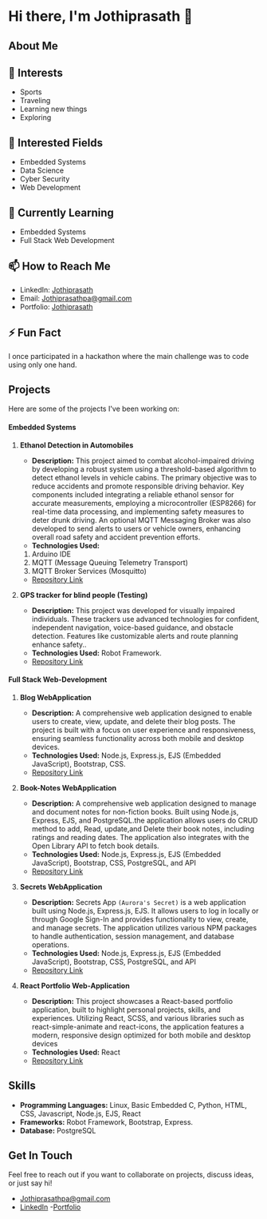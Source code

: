# Hi there, I'm Jothiprasath 👋

## About Me
## 👀 Interests
- Sports
- Traveling
- Learning new things
- Exploring

## 💼 Interested Fields
- Embedded Systems
- Data Science
- Cyber Security
- Web Development

## 🌱 Currently Learning
- Embedded Systems
- Full Stack Web Development

## 📫 How to Reach Me
- LinkedIn: [Jothiprasath](https://www.linkedin.com/in/jothi-prasath-2081571b1)
- Email: [Jothiprasathpa@gmail.com](jothiprasathpa@gmail.com)
- Portfolio: [Jothiprasath](jothiprasathportfolio.netlify.app/)

## ⚡ Fun Fact
I once participated in a hackathon where the main challenge was to code using only one hand.

## Projects
Here are some of the projects I've been working on:

#### Embedded Systems

1. **Ethanol Detection in Automobiles**
   - **Description:** This project aimed to combat alcohol-impaired driving by developing a robust system using a threshold-based algorithm to detect ethanol levels in vehicle cabins. The primary objective was to reduce accidents and promote responsible driving behavior. Key components included integrating a reliable ethanol sensor for 
accurate measurements, employing a microcontroller (ESP8266) for real-time data processing, and implementing safety measures to deter drunk driving. An optional MQTT Messaging Broker was also developed to send alerts to users or vehicle owners, enhancing overall road safety and accident prevention efforts.
   - **Technologies Used:**
   1. Arduino IDE
   2. MQTT (Message Queuing Telemetry Transport)
   3. MQTT Broker Services (Mosquitto) 
   - [Repository Link](https://github.com/Jothiprasath0014/Ethanol_detection)

2. **GPS tracker for blind people (Testing)**
   - **Description:** This project was developed for visually impaired individuals. These trackers use advanced technologies for confident, independent navigation, voice-based guidance, and obstacle detection. Features like customizable alerts and route planning enhance safety..
   - **Technologies Used:** Robot Framework.
   - [Repository Link](https://github.com/Jothiprasath0014/smart-blind-Testing-robotframework-)

#### Full Stack Web-Development

1. **Blog WebApplication**
   - **Description:** A comprehensive web application designed to enable users to create, view, update, and delete their blog posts. The project is built with a focus on user experience and responsiveness, ensuring seamless functionality across both mobile and desktop devices.
   - **Technologies Used:** Node.js, Express.js, EJS (Embedded JavaScript), Bootstrap, CSS.
   -  [Repository Link](https://github.com/Jothiprasath0014/Blog-WebApplication)

2. **Book-Notes WebApplication**
   - **Description:** A comprehensive web application designed to manage and document notes for non-fiction books. Built using Node.js, Express, EJS, and PostgreSQL.the application allows users do CRUD method to add, Read, update,and Delete their book notes, including ratings and reading dates. The application also integrates with the Open Library API to fetch book details.
   - **Technologies Used:** Node.js, Express.js, EJS (Embedded JavaScript), Bootstrap, CSS, PostgreSQL, and API
   -  [Repository Link](https://github.com/Jothiprasath0014/Book-Notes)

3. **Secrets WebApplication**
   - **Description:** Secrets App ```(Aurora's Secret)``` is a web application built using Node.js, Express.js, EJS. It allows users to log in locally or through Google Sign-In and provides functionality to view, create, and manage secrets. The application utilizes various NPM packages to handle authentication, session management, and database operations.
   - **Technologies Used:** Node.js, Express.js, EJS (Embedded JavaScript), Bootstrap, CSS, PostgreSQL, and API
   -  [Repository Link](https://github.com/Jothiprasath0014/secrets-app)
     
4. **React Portfolio Web‑Application**
   - **Description:** This project showcases a React-based portfolio application, built to highlight personal projects, skills, and experiences. Utilizing React, SCSS, and various libraries such as react-simple-animate and react-icons, the application features a modern, responsive design optimized for both mobile and desktop devices
   - **Technologies Used:** React
   -  [Repository Link](https://github.com/Jothiprasath0014/React-portfolio)

## Skills
- **Programming Languages:** Linux, Basic Embedded C, Python, HTML, CSS, Javascript, Node.js, EJS, React
- **Frameworks:** Robot Framework, Bootstrap, Express.
- **Database:** PostgreSQL

## Get In Touch
Feel free to reach out if you want to collaborate on projects, discuss ideas, or just say hi!

- [Jothiprasathpa@gmail.com](jothiprasathpa@gmail.com)
- [LinkedIn](https://www.linkedin.com/in/jothi-prasath-2081571b1)
-[Portfolio](jothiprasathportfolio.netlify.app/) 

<!--
Optional: Add a section for GitHub trophies or other badges
![GitHub Trophies](https://github-profile-trophy.vercel.app/?username=Jothiprasath0014&theme=radical)
-->


